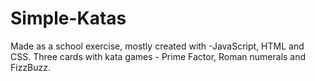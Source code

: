 # Simple-Katas
Made as a school exercise, mostly created with -JavaScript, HTML and CSS. Three cards with kata games - Prime Factor, Roman numerals and FizzBuzz.
